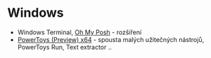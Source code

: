 # Windows

* Windows Terminal, [Oh My Posh](https://ohmyposh.dev/) - rozšíření
* [PowerToys (Preview) x64](https://learn.microsoft.com/en-us/windows/powertoys/) - spousta malých užitečných nástrojů, PowerToys Run, Text extractor .. 